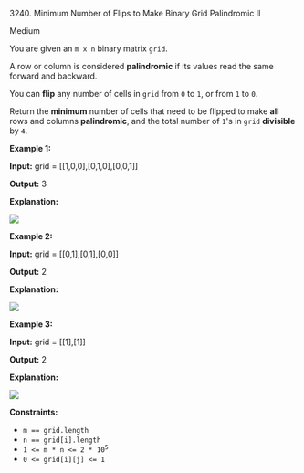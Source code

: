 3240\. Minimum Number of Flips to Make Binary Grid Palindromic II

Medium

You are given an `m x n` binary matrix `grid`.

A row or column is considered **palindromic** if its values read the same forward and backward.

You can **flip** any number of cells in `grid` from `0` to `1`, or from `1` to `0`.

Return the **minimum** number of cells that need to be flipped to make **all** rows and columns **palindromic**, and the total number of `1`'s in `grid` **divisible** by `4`.

**Example 1:**

**Input:** grid = [[1,0,0],[0,1,0],[0,0,1]]

**Output:** 3

**Explanation:**

![](https://assets.leetcode.com/uploads/2024/08/01/image.png)

**Example 2:**

**Input:** grid = [[0,1],[0,1],[0,0]]

**Output:** 2

**Explanation:**

![](https://assets.leetcode.com/uploads/2024/07/08/screenshot-from-2024-07-09-01-37-48.png)

**Example 3:**

**Input:** grid = [[1],[1]]

**Output:** 2

**Explanation:**

![](https://assets.leetcode.com/uploads/2024/08/01/screenshot-from-2024-08-01-23-05-26.png)

**Constraints:**

*   `m == grid.length`
*   `n == grid[i].length`
*   <code>1 <= m * n <= 2 * 10<sup>5</sup></code>
*   `0 <= grid[i][j] <= 1`